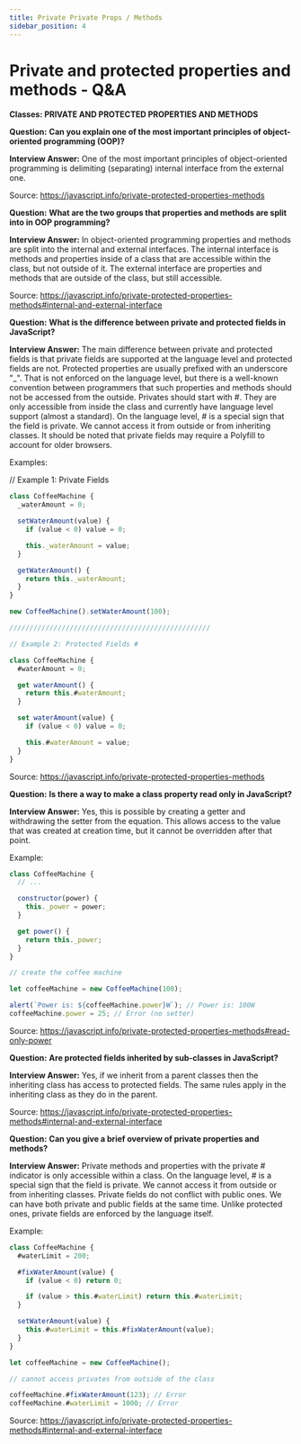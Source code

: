 ```yaml
---
title: Private Private Props / Methods
sidebar_position: 4
---
```


# Private and protected properties and methods - Q&A

**Classes: PRIVATE AND PROTECTED PROPERTIES AND METHODS**

**Question:** **Can you explain one of the most important principles of object-oriented programming (OOP)?**

**Interview Answer:** One of the most important principles of object-oriented programming is delimiting (separating) internal interface from the external one.

Source: <https://javascript.info/private-protected-properties-methods>

**Question:** **What are the two groups that properties and methods are split into in OOP programming?**

**Interview Answer:** In object-oriented programming properties and methods are split into the internal and external interfaces. The internal interface is methods and properties inside of a class that are accessible within the class, but not outside of it. The external interface are properties and methods that are outside of the class, but still accessible.

Source: <https://javascript.info/private-protected-properties-methods#internal-and-external-interface>

**Question:** **What is the difference between private and protected fields in JavaScript?**

**Interview Answer:** The main difference between private and protected fields is that private fields are supported at the language level and protected fields are not. Protected properties are usually prefixed with an underscore "\_". That is not enforced on the language level, but there is a well-known convention between programmers that such properties and methods should not be accessed from the outside. Privates should start with #. They are only accessible from inside the class and currently have language level support (almost a standard). On the language level, # is a special sign that the field is private. We cannot access it from outside or from inheriting classes. It should be noted that private fields may require a Polyfill to account for older browsers.

Examples:

// Example 1: Private Fields

```js
class CoffeeMachine {
  _waterAmount = 0;

  setWaterAmount(value) {
    if (value < 0) value = 0;

    this._waterAmount = value;
  }

  getWaterAmount() {
    return this._waterAmount;
  }
}

new CoffeeMachine().setWaterAmount(100);

//////////////////////////////////////////////////

// Example 2: Protected Fields #

class CoffeeMachine {
  #waterAmount = 0;

  get waterAmount() {
    return this.#waterAmount;
  }

  set waterAmount(value) {
    if (value < 0) value = 0;

    this.#waterAmount = value;
  }
}
```

Source: <https://javascript.info/private-protected-properties-methods>

[](https://javascript.info/private-protected-properties-methods#internal-and-external-interface)

**Question:** **Is there a way to make a class property read only in JavaScript?**

**Interview Answer:** Yes, this is possible by creating a getter and withdrawing the setter from the equation. This allows access to the value that was created at creation time, but it cannot be overridden after that point.

Example:

```js
class CoffeeMachine {
  // ...

  constructor(power) {
    this._power = power;
  }

  get power() {
    return this._power;
  }
}

// create the coffee machine

let coffeeMachine = new CoffeeMachine(100);

alert(`Power is: ${coffeeMachine.power}W`); // Power is: 100W
coffeeMachine.power = 25; // Error (no setter)
```

Source: <https://javascript.info/private-protected-properties-methods#read-only-power>

**Question:** **Are protected fields inherited by sub-classes in JavaScript?**

**Interview Answer:** Yes, if we inherit from a parent classes then the inheriting class has access to protected fields. The same rules apply in the inheriting class as they do in the parent.

Source: <https://javascript.info/private-protected-properties-methods#internal-and-external-interface>

**Question:** **Can you give a brief overview of private properties and methods?**

**Interview Answer:** Private methods and properties with the private # indicator is only accessible within a class. On the language level, # is a special sign that the field is private. We cannot access it from outside or from inheriting classes. Private fields do not conflict with public ones. We can have both private and public fields at the same time. Unlike protected ones, private fields are enforced by the language itself.

Example:

```js
class CoffeeMachine {
  #waterLimit = 200;

  #fixWaterAmount(value) {
    if (value < 0) return 0;

    if (value > this.#waterLimit) return this.#waterLimit;
  }

  setWaterAmount(value) {
    this.#waterLimit = this.#fixWaterAmount(value);
  }
}

let coffeeMachine = new CoffeeMachine();

// cannot access privates from outside of the class

coffeeMachine.#fixWaterAmount(123); // Error
coffeeMachine.#waterLimit = 1000; // Error
```

Source: <https://javascript.info/private-protected-properties-methods#internal-and-external-interface>
